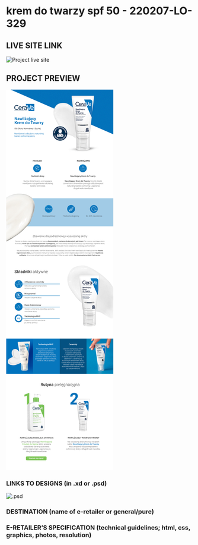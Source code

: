 # krem do twarzy spf 50 - 220207-LO-329

<!-- please enter project number recived from PM -->

## LIVE SITE LINK

<!-- please enter link to site preview here -->

![Project live site](./link)

## PROJECT PREVIEW

![Design preview for the project](https://github.com/eStoreLabs/RC---220207-LO-329-CeraVe-krem-do-twarzy-GENERIC/blob/main/readme/Krem%20do%20twarzy.png?raw=true)

### LINKS TO DESIGNS (in .xd or .psd)

![.psd](https://drive.google.com/drive/folders/1OuCEQVswITHtejXhriEF_4blEuHVYwiC)

<!-- please enter link to preview designs -->

### DESTINATION (name of e-retailer or general/pure)

<!-- please enter e-retailers name -->

### E-RETAILER’S SPECIFICATION (technical guidelines; html, css, graphics, photos, resolution)

<!-- please enter any additional comments important for the project -->
